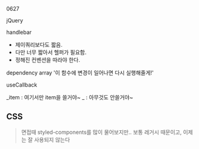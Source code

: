 0627

jQuery 

handlebar
  - 제이쿼리보다도 짧음. 
  - 다만 너무 짧아서 헬퍼가 필요함. 
  - 정해진 컨벤션을 따라야 한다. 


dependency array
'이 함수에 변경이 일어나면 다시 실행해줄게!'


useCallback

_item : 여기서만 item을 쓸거야~ 
_ : 아무것도 안쓸거야~ 


## CSS 

> 면접때 styled-components를 많이 물어보지만.. 보통 레거시 때문이고, 이제는 잘 사용되지 않는다 
